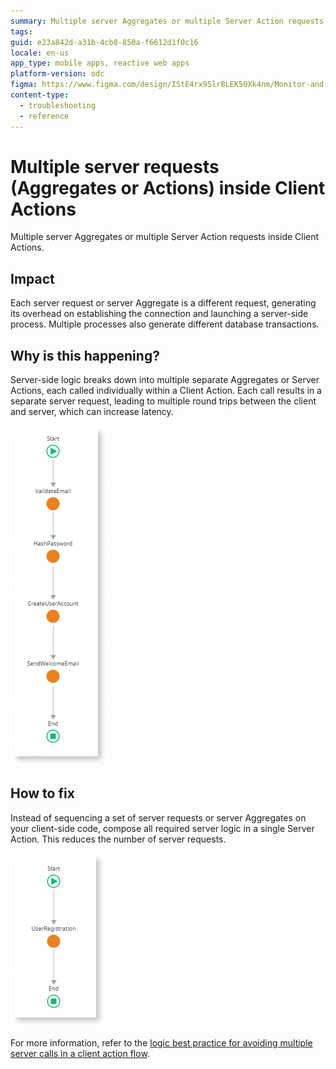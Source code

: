 ```yaml
---
summary: Multiple server Aggregates or multiple Server Action requests inside Client Actions.
tags:
guid: e23a842d-a31b-4cb8-850a-f6612d1f0c16
locale: en-us
app_type: mobile apps, reactive web apps
platform-version: odc
figma: https://www.figma.com/design/IStE4rx9SlrBLEK5OXk4nm/Monitor-and-troubleshoot-apps?node-id=3525-200&t=ZHJybqzEUX6B7aIU-1
content-type:
  - troubleshooting
  - reference
---
```


# Multiple server requests (Aggregates or Actions) inside Client Actions

Multiple server Aggregates or multiple Server Action requests inside Client Actions.

## Impact

Each server request or server Aggregate is a different request, generating its overhead on establishing the connection and launching a server-side process. Multiple processes also generate different database transactions.

## Why is this happening?

Server-side logic breaks down into multiple separate Aggregates or Server Actions, each called individually within a Client Action. Each call results in a separate server request, leading to multiple round trips between the client and server, which can increase latency.

![A Client Action flow with multiple Run Server Action nodes.](images/odcs-multiple-server-requests.png "Multiple Server requests inside a Client Action")

## How to fix

Instead of sequencing a set of server requests or server Aggregates on your client-side code, compose all required server logic in a single Server Action. This reduces the number of server requests. 

![A Client Action flow with a single Run Server Action node.](images/odcs-single-server-action.png "Single Server request inside a Client Action")

For more information, refer to the [logic best practice for avoiding multiple server calls in a client action flow](../../../building-apps/logic/best-practices-logic.md#multiple-server-calls).
